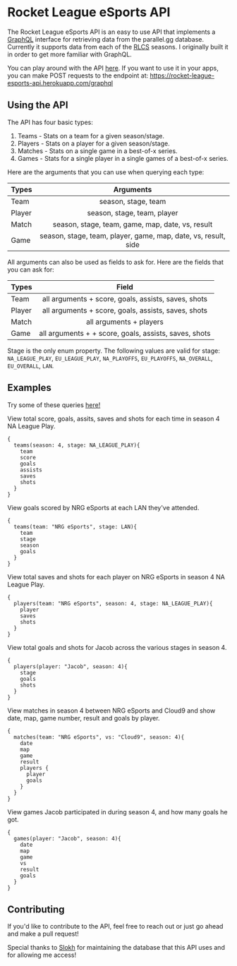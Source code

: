 # Rocket League eSports API

The Rocket League eSports API is an easy to use API that implements a [GraphQL](http://graphql.org/learn/) interface for retrieving data from the parallel.gg database. Currently it supports data from each of the [RLCS](https://www.rlcs.gg/) seasons. I originally built it in order to get more familiar with GraphQL.

You can play around with the API [here](https://rocket-league-esports-api.herokuapp.com/graphiql). If you want to use it in your apps, you can make POST requests to the endpoint at:
https://rocket-league-esports-api.herokuapp.com/graphql

## Using the API

The API has four basic types:
1. Teams - Stats on a team for a given season/stage.
2. Players - Stats on a player for a given season/stage.
3. Matches - Stats on a single game in a best-of-x series.
4. Games - Stats for a single player in a single games of a best-of-x series.

Here are the arguments that you can use when querying each type:

| Types  | Arguments     |
| ------ |:-------------:|
| Team   | season, stage, team |
| Player | season, stage, team, player |
| Match  | season, stage, team, game, map, date, vs, result |
| Game   | season, stage, team, player, game, map, date, vs, result, side |

All arguments can also be used as fields to ask for.
Here are the fields that you can ask for:

| Types  | Field     |
| ------ |:-------------:|
| Team   | all arguments + score, goals, assists, saves, shots |
| Player | all arguments + score, goals, assists, saves, shots |
| Match  | all arguments + players |
| Game   | all arguments + + score, goals, assists, saves, shots |

Stage is the only enum property. The following values are valid for stage:
`NA_LEAGUE_PLAY`, `EU_LEAGUE_PLAY`, `NA_PLAYOFFS`, `EU_PLAYOFFS`, `NA_OVERALL`, `EU_OVERALL`, `LAN`.

## Examples

Try some of these queries [here!](https://rocket-league-esports-api.herokuapp.com/graphiql)

View total score, goals, assits, saves and shots for each time in season 4 NA League Play.
~~~
{
  teams(season: 4, stage: NA_LEAGUE_PLAY){
    team
    score
    goals
    assists
    saves
    shots
  }
}
~~~

View goals scored by NRG eSports at each LAN they've attended.
~~~
{
  teams(team: "NRG eSports", stage: LAN){
    team
    stage
    season
    goals
  }
}
~~~

View total saves and shots for each player on NRG eSports in season 4 NA League Play.
~~~
{
  players(team: "NRG eSports", season: 4, stage: NA_LEAGUE_PLAY){
    player
    saves
    shots
  }
}
~~~

View total goals and shots for Jacob across the various stages in season 4.
~~~
{
  players(player: "Jacob", season: 4){
    stage
    goals
    shots
  }
}
~~~

View matches in season 4 between NRG eSports and Cloud9 and show date, map, game number, result and goals by player.
~~~
{
  matches(team: "NRG eSports", vs: "Cloud9", season: 4){
    date
    map
    game
    result
    players {
      player
      goals
    }
  }
}
~~~

View games Jacob participated in during season 4, and how many goals he got.
~~~
{
  games(player: "Jacob", season: 4){
    date
    map
    game
    vs
    result
    goals
  }
}
~~~

## Contributing

If you'd like to contribute to the API, feel free to reach out or just go ahead and make a pull request!

Special thanks to [Slokh](https://twitter.com/Slokh_) for maintaining the database that this API uses and for allowing me access!
